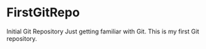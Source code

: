 # FirstGitRepo
Initial Git Repository
Just getting familiar with Git.  This is my first Git repository.

